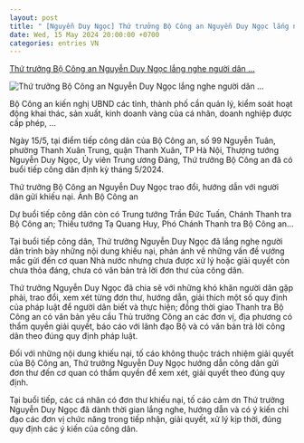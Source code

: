 ```yaml
---
layout: post
title: " [Nguyễn Duy Ngọc] Thứ trưởng Bộ Công an Nguyễn Duy Ngọc lắng nghe người dân ..."
date: Wed, 15 May 2024 20:00:00 +0700
categories: entries VN
---
```

[Thứ trưởng Bộ Công an Nguyễn Duy Ngọc lắng nghe người dân ...](https://danviet.vn/thu-truong-bo-cong-an-nguyen-duy-ngoc-lang-nghe-nguoi-dan-trinh-bay-nhung-noi-dung-khieu-nai-20240515143327084.htm)

![Thứ trưởng Bộ Công an Nguyễn Duy Ngọc lắng nghe người dân ...](https://danviet.mediacdn.vn/zoom/600_315/296231569849192448/2024/5/15/nguyen-duy-ngoc-17157575665661012437875-126-0-650-1000-crop-1715757754316345676746.jpg)

Bộ Công an kiến nghị UBND các tỉnh, thành phố cần quản lý, kiểm soát hoạt động khai thác, sản xuất, kinh doanh vàng của cá nhân, doanh nghiệp được cấp phép, ...

Ngày 15/5, tại điểm tiếp công dân của Bộ Công an, số 99 Nguyễn Tuân, phường Thanh Xuân Trung, quận Thanh Xuân, TP Hà Nội, Thượng tướng Nguyễn Duy Ngọc, Ủy viên Trung ương Đảng, Thứ trưởng Bộ Công an đã có buổi tiếp công dân định kỳ tháng 5/2024.

Thứ trưởng Bộ Công an Nguyễn Duy Ngọc trao đổi, hướng dẫn với người dân gửi khiếu nại. Ảnh Bộ Công an

Dự buổi tiếp công dân còn có Trung tướng Trần Đức Tuấn, Chánh Thanh tra Bộ Công an; Thiếu tướng Tạ Quang Huy, Phó Chánh Thanh tra Bộ Công an…

Tại buổi tiếp công dân, Thứ trưởng Nguyễn Duy Ngọc đã lắng nghe người dân trình bày những nội dung khiếu nại, phản ánh về những vấn đề vướng mắc gửi đến cơ quan Nhà nước nhưng chưa được xử lý hoặc giải quyết còn chưa thỏa đáng, chưa có văn bản trả lời đơn thư của công dân.

Thứ trưởng Nguyễn Duy Ngọc đã chia sẽ với những khó khăn người dân gặp phải, trao đổi, xem xét từng đơn thư, hướng dẫn, giải thích một số quy định của pháp luật để người dân biết và thực hiện; đồng thời giao Thanh tra Bộ Công an có văn bản yêu cầu Thủ trưởng Công an các đơn vị, địa phương có thẩm quyền giải quyết, báo cáo với lãnh đạo Bộ và có văn bản trả lời công dân theo đúng quy định pháp luật.

Đối với những nội dung khiếu nại, tố cáo không thuộc trách nhiệm giải quyết của Bộ Công an, Thứ trưởng Nguyễn Duy Ngọc hướng dẫn công dân gửi đơn thư đến cơ quan có thẩm quyền để xem xét, giải quyết theo đúng quy định.

Tại buổi tiếp, các cá nhân có đơn thư khiếu nại, tố cáo cảm ơn Thứ trưởng Nguyễn Duy Ngọc đã dành thời gian lắng nghe, hướng dẫn và có ý kiến chỉ đạo các đơn vị chức năng trong tiếp nhận, giải quyết, xử lý kịp thời, đúng quy định các ý kiến của công dân.

